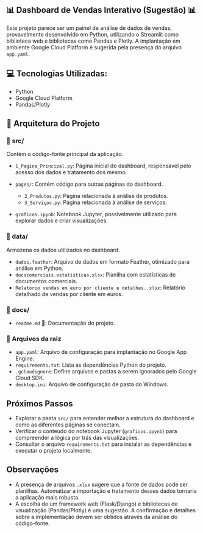 ## 📊 Dashboard de Vendas Interativo (Sugestão) 📊

Este projeto parece ser um painel de análise de dados de vendas, provavelmente desenvolvido em Python, utilizando o Streamlit como biblioteca web e bibliotecas como Pandas e Plotly. A implantação em ambiente Google Cloud Platform é sugerida pela presença do arquivo `app.yaml`.

## 💻 Tecnologias Utilizadas:

- Python
- Google Cloud Platform
- Pandas/Plotly

## 📂 Arquitetura do Projeto

### 📁 src/

Contém o código-fonte principal da aplicação.

- `1_Pagina_Principal.py`: Página inicial do dashboard, responsavel pelo acesso dos dados e tratamento dos mesmo.
- `pages/`: Contém código para outras páginas do dashboard.
    - `2_Produtos.py`: Página relacionada à análise de produtos.
    - `3_Serviços.py`: Página relacionada à análise de serviços.

- `graficos.ipynb`: Notebook Jupyter, possivelmente utilizado para explorar dados e criar visualizações.

### 📁 data/

Armazena os dados utilizados no dashboard.

- `dados.feather`: Arquivo de dados em formato Feather, otimizado para análise em Python.
- `docscomerciais.estatisticas.xlsx`: Planilha com estatísticas de documentos comerciais.
- `Relatorio vendas em euro por cliente e detalhes..xlsx`: Relatório detalhado de vendas por cliente em euros. 

### 📁 docs/

- `readme.md` 📄:  Documentação do projeto.

### 📄 Arquivos da raiz

- `app.yaml`: Arquivo de configuração para implantação no Google App Engine.
- `requirements.txt`: Lista as dependências Python do projeto.
- `.gcloudignore`: Define arquivos e pastas a serem ignorados pelo Google Cloud SDK.
- `desktop.ini`: Arquivo de configuração de pasta do Windows.

## Próximos Passos

- Explorar a pasta `src/` para entender melhor a estrutura do dashboard e como as diferentes páginas se conectam. 
- Verificar o conteúdo do notebook Jupyter (`graficos.ipynb`) para compreender a lógica por trás das visualizações. 
- Consultar o arquivo `requirements.txt` para instalar as dependências e executar o projeto localmente. 

## Observações

- A presença de arquivos `.xlsx` sugere que a fonte de dados pode ser planilhas. Automatizar a importação e tratamento desses dados tornaria a aplicação mais robusta. 
- A escolha de um framework web (Flask/Django) e bibliotecas de visualização (Pandas/Plotly) é uma sugestão. A confirmação e detalhes sobre a implementação devem ser obtidos através da análise do código-fonte. 
